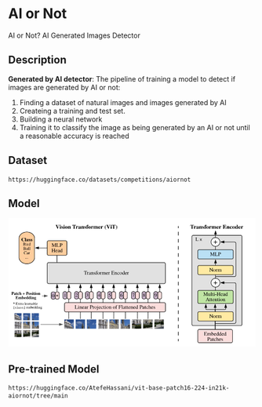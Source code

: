 # AI or Not
AI or Not? AI Generated Images Detector

## Description

**Generated by AI detector**: The pipeline of training a model to detect if images are generated by AI or not:

1. Finding a dataset of natural images and images generated by AI
2. Createing a training and test set.
3. Building a neural network
4. Training it to classify the image as being generated by an AI or not until a reasonable accuracy is reached

## Dataset
```
https://huggingface.co/datasets/competitions/aiornot
```

## Model
![Vision Transformer (ViT)](https://github.com/HassaniAtefe/ai-or-not/blob/main/vit_figure.png)

## Pre-trained Model
 ```
 https://huggingface.co/AtefeHassani/vit-base-patch16-224-in21k-aiornot/tree/main
 ```


